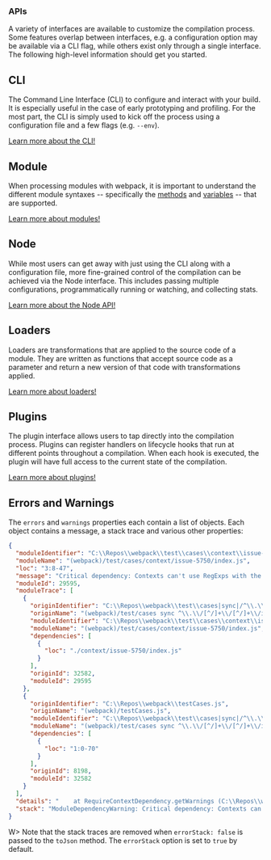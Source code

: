 ### APIs

A variety of interfaces are available to customize the compilation process.
Some features overlap between interfaces, e.g. a configuration option may be
available via a CLI flag, while others exist only through a single interface.
The following high-level information should get you started.


## CLI

The Command Line Interface (CLI) to configure and interact with your build. It
is especially useful in the case of early prototyping and profiling. For the
most part, the CLI is simply used to kick off the process using a configuration
file and a few flags (e.g. `--env`).

[Learn more about the CLI!](/api/cli)


## Module

When processing modules with webpack, it is important to understand the
different module syntaxes -- specifically the [methods](/api/module-methods)
and [variables](/api/module-variables) -- that are supported.

[Learn more about modules!](/api/module-methods)


## Node

While most users can get away with just using the CLI along with a
configuration file, more fine-grained control of the compilation can be
achieved via the Node interface. This includes passing multiple configurations,
programmatically running or watching, and collecting stats.

[Learn more about the Node API!](/api/node)


## Loaders

Loaders are transformations that are applied to the source code of a module.
They are written as functions that accept source code as a parameter and return
a new version of that code with transformations applied.

[Learn more about loaders!](/api/loaders)


## Plugins

The plugin interface allows users to tap directly into the compilation process.
Plugins can register handlers on lifecycle hooks that run at different points
throughout a compilation. When each hook is executed, the plugin will have full
access to the current state of the compilation.

[Learn more about plugins!](/api/plugins)


## Errors and Warnings

The `errors` and `warnings` properties each contain a list of objects. Each object contains a message, a stack trace and various other properties:
```json
{
  "moduleIdentifier": "C:\\Repos\\webpack\\test\\cases\\context\\issue-5750\\index.js",
  "moduleName": "(webpack)/test/cases/context/issue-5750/index.js",
  "loc": "3:8-47",
  "message": "Critical dependency: Contexts can't use RegExps with the 'g' or 'y' flags.",
  "moduleId": 29595,
  "moduleTrace": [
    {
      "originIdentifier": "C:\\Repos\\webpack\\test\\cases|sync|/^\\.\\/[^/]+\\/[^/]+\\/index\\.js$/",
      "originName": "(webpack)/test/cases sync ^\\.\\/[^/]+\\/[^/]+\\/index\\.js$",
      "moduleIdentifier": "C:\\Repos\\webpack\\test\\cases\\context\\issue-5750\\index.js",
      "moduleName": "(webpack)/test/cases/context/issue-5750/index.js",
      "dependencies": [
        {
          "loc": "./context/issue-5750/index.js"
        }
      ],
      "originId": 32582,
      "moduleId": 29595
    },
    {
      "originIdentifier": "C:\\Repos\\webpack\\testCases.js",
      "originName": "(webpack)/testCases.js",
      "moduleIdentifier": "C:\\Repos\\webpack\\test\\cases|sync|/^\\.\\/[^/]+\\/[^/]+\\/index\\.js$/",
      "moduleName": "(webpack)/test/cases sync ^\\.\\/[^/]+\\/[^/]+\\/index\\.js$",
      "dependencies": [
        {
          "loc": "1:0-70"
        }
      ],
      "originId": 8198,
      "moduleId": 32582
    }
  ],
  "details": "    at RequireContextDependency.getWarnings (C:\\Repos\\webpack\\lib\\dependencies\\ContextDependency.js:79:5)\n    at Compilation.reportDependencyErrorsAndWarnings (C:\\Repos\\webpack\\lib\\Compilation.js:1727:24)\n    at C:\\Repos\\webpack\\lib\\Compilation.js:1467:10\n    at _next2 (<anonymous>:16:1)\n    at eval (<anonymous>:42:1)\n    at C:\\Repos\\webpack\\node_modules\\neo-async\\async.js:2830:7\n    at Object.each (C:\\Repos\\webpack\\node_modules\\neo-async\\async.js:2850:39)\n    at C:\\Repos\\webpack\\lib\\FlagDependencyExportsPlugin.js:219:18\n    at C:\\Repos\\webpack\\node_modules\\neo-async\\async.js:2830:7\n    at Object.each (C:\\Repos\\webpack\\node_modules\\neo-async\\async.js:2850:39)\n    at C:\\Repos\\webpack\\lib\\FlagDependencyExportsPlugin.js:40:16\n    at Hook.eval [as callAsync] (<anonymous>:38:1)\n    at Hook.CALL_ASYNC_DELEGATE [as _callAsync] (C:\\Repos\\tapable\\lib\\Hook.js:18:14)\n    at Compilation.finish (C:\\Repos\\webpack\\lib\\Compilation.js:1462:28)\n    at C:\\Repos\\webpack\\lib\\Compiler.js:909:18\n    at processTicksAndRejections (internal/process/task_queues.js:75:11)\n",
  "stack": "ModuleDependencyWarning: Critical dependency: Contexts can't use RegExps with the 'g' or 'y' flags.\n    at Compilation.reportDependencyErrorsAndWarnings (C:\\Repos\\webpack\\lib\\Compilation.js:1732:23)\n    at C:\\Repos\\webpack\\lib\\Compilation.js:1467:10\n    at _next2 (<anonymous>:16:1)\n    at eval (<anonymous>:42:1)\n    at C:\\Repos\\webpack\\node_modules\\neo-async\\async.js:2830:7\n    at Object.each (C:\\Repos\\webpack\\node_modules\\neo-async\\async.js:2850:39)\n    at C:\\Repos\\webpack\\lib\\FlagDependencyExportsPlugin.js:219:18\n    at C:\\Repos\\webpack\\node_modules\\neo-async\\async.js:2830:7\n    at Object.each (C:\\Repos\\webpack\\node_modules\\neo-async\\async.js:2850:39)\n    at C:\\Repos\\webpack\\lib\\FlagDependencyExportsPlugin.js:40:16\n    at Hook.eval [as callAsync] (<anonymous>:38:1)\n    at Hook.CALL_ASYNC_DELEGATE [as _callAsync] (C:\\Repos\\tapable\\lib\\Hook.js:18:14)\n    at Compilation.finish (C:\\Repos\\webpack\\lib\\Compilation.js:1462:28)\n    at C:\\Repos\\webpack\\lib\\Compiler.js:909:18\n    at processTicksAndRejections (internal/process/task_queues.js:75:11)\n"
}
```
W> Note that the stack traces are removed when `errorStack: false` is passed to the `toJson` method. The `errorStack` option is set to `true` by default.

